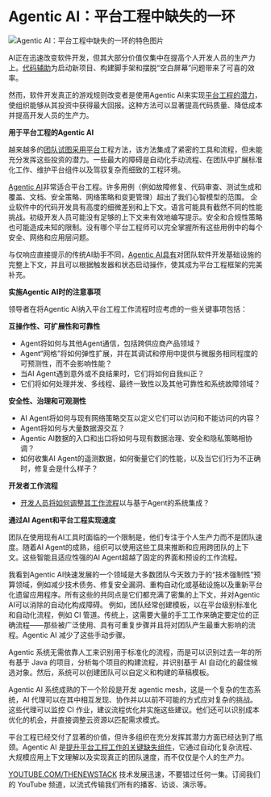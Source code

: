 # Agentic AI：平台工程中缺失的一环

![Agentic AI：平台工程中缺失的一环的特色图片](https://cdn.thenewstack.io/media/2025/03/a08f7a6e-missing-piece12-1024x606.jpg)

AI正在迅速改变软件开发，但其大部分价值仅集中在提高个人开发人员的生产力上。[代码辅助](https://thenewstack.io/ai-code-assistants-are-moving-beyond-auto-complete-heres-whats-next/)为启动新项目、构建脚手架和摆脱“空白屏幕”问题带来了可喜的效率。

然而，软件开发真正的游戏规则改变者是使用Agentic AI来实现[平台工程的潜力](https://thenewstack.io/5-steps-to-build-a-standardized-software-development-platform/)，使组织能够从其投资中获得最大回报。这种方法可以显著提高代码质量、降低成本并提高开发人员的生产力。

**用于平台工程的Agentic AI**

越来越多的[团队试图采用平台](https://thenewstack.io/platform-teams-adopt-these-7-developer-productivity-drivers/)工程方法，该方法集成了紧密的工具和流程，但未能充分发挥这些投资的潜力。一些最大的障碍是自动化手动流程、在团队中扩展标准化工作、维护平台组件以及驾驭复杂而细致的工程环境。

[Agentic AI](https://thenewstack.io/agentic-ai-the-next-frontier-of-ai-power/)非常适合平台工程。许多用例（例如故障修复、代码审查、测试生成和覆盖、文档、安全策略、网络策略和变更管理）超出了我们心智模型的范围。
企业软件中的代码开发具有高度的细微差别和上下文。语言可能具有截然不同的性能挑战。初级开发人员可能没有足够的上下文来有效地编写提示。安全和合规性策略也可能造成未知的限制。没有哪个平台工程师可以完全掌握所有这些用例中的每个安全、网络和应用层问题。

与仅响应直接提示的传统AI助手不同，[Agentic AI具有](https://thenewstack.io/the-architects-guide-to-understanding-agentic-ai/)对团队软件开发基础设施的完整上下文，并且可以根据触发器和状态启动操作，使其成为平台工程框架的完美补充。

**实施Agentic AI时的注意事项**

领导者在将Agentic AI纳入平台工程工作流程时应考虑的一些关键事项包括：

**互操作性、可扩展性和可靠性**

- Agent将如何与其他Agent通信，包括跨供应商产品领域？
- Agent“网格”将如何弹性扩展，并在其调试和停用中提供与微服务相同程度的可预测性，而不会影响性能？
- 当AI Agent遇到意外或不良结果时，它们将如何自我纠正？
- 它们将如何处理并发、多线程、最终一致性以及其他可靠性和系统故障领域？

**安全性、治理和可观测性**

- AI Agent将如何与现有网络策略交互以定义它们可以访问和不能访问的内容？
- Agent将如何与大量数据源交互？
- Agentic AI数据的入口和出口将如何与现有数据治理、安全和隐私策略相协调？
- 如何收集AI Agent的遥测数据，如何衡量它们的性能，以及当它们行为不正确时，修复会是什么样子？

**开发者工作流程**

- [开发人员将如何调整其工作流程](https://thenewstack.io/prepare-developers-for-integrating-ai-into-their-workflows/)以与基于Agent的系统集成？

**通过AI Agent和平台工程实现速度**

团队在使用现有AI工具时面临的一个限制是，他们专注于个人生产力而不是团队速度。随着AI Agent的成熟，组织可以使用这些工具来推断和应用跨团队的上下文。这些智能且适应性强的AI Agent超越了固定的界面和预设的工作流程。

我看到Agentic AI快速发展的一个领域是大多数团队今天致力于的“技术强制性”预算领域，例如减少技术债务、修复安全漏洞、重构自动化或基础设施以及重新平台化遗留应用程序。所有这些的共同点是它们都充满了密集的上下文，并对Agentic AI可以消除的自动化构成障碍。
例如，团队经常创建模板，以在平台级别标准化和自动化流程，例如 CI 管道。传统上，这需要大量的手工工作来确定要定位的正确流程——那些被广泛使用、具有可重复步骤并且将对团队产生最重大影响的流程。Agentic AI 减少了这些手动步骤。

Agentic 系统无需依靠人工来识别用于标准化的流程，而是可以识别过去一年的所有基于 Java 的项目，分析每个项目的构建流程，并识别基于 AI 自动化的最佳候选对象。然后，系统可以创建团队可以自定义和构建的草稿模板。

Agentic AI 系统成熟的下一个阶段是开发 agentic mesh，这是一个复杂的生态系统，AI 代理可以在其中相互发现、协作并以以前不可能的方式应对复杂的挑战。这些代理可以监控 CI 作业，建议流程优化并实施这些建议。他们还可以识别成本优化的机会，并直接调整云资源以匹配需求模式。

平台工程已经交付了显著的价值，但许多组织在充分发挥其潜力方面已经达到了瓶颈。Agentic AI 是[提升平台工程工作的关键缺失组件](https://thenewstack.io/ai-adoptions-critical-component-intentionality/)，它通过自动化复杂流程、大规模应用上下文理解以及实现真正的团队速度，而不仅仅是个人的生产力。

[YOUTUBE.COM/THENEWSTACK](https://youtube.com/thenewstack?sub_confirmation=1)
技术发展迅速，不要错过任何一集。订阅我们的 YouTube
频道，以流式传输我们所有的播客、访谈、演示等。